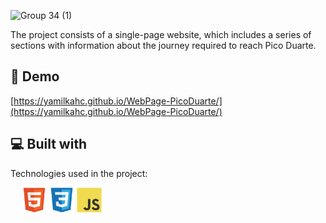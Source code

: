 
![Group 34 (1)](https://user-images.githubusercontent.com/83675050/178857304-c40fa1f7-4ae9-4fb6-9f80-4655316efed0.png)



<p id="description">The project consists of a single-page website, which includes a series of sections with information about the journey required to reach Pico Duarte.</p>

<h2>🚀 Demo</h2>

[https://yamilkahc.github.io/WebPage-PicoDuarte/](https://yamilkahc.github.io/WebPage-PicoDuarte/)
  
<h2>💻 Built with</h2>

Technologies used in the project:

<div style="padding-bottom: 30px">
 <img style="margin-left: 18px;" src="https://raw.githubusercontent.com/devicons/devicon/master/icons/html5/html5-original.svg" alt="html5" width="40" height="40">
    
<img src="https://raw.githubusercontent.com/devicons/devicon/master/icons/css3/css3-original.svg" alt="react" width="40" height="40">
    
<img src="https://raw.githubusercontent.com/devicons/devicon/master/icons/javascript/javascript-original.svg" alt="javascript" width="40" height="40">
    

<div>



